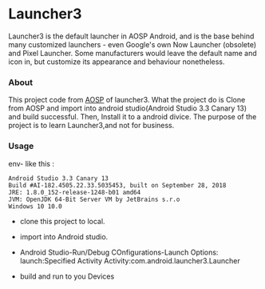 # Launcher3
Launcher3 is the default launcher in AOSP Android, and is the base behind many customized launchers - even Google's own 
Now Launcher (obsolete) and Pixel Launcher. Some manufacturers would leave the default name and icon in, but customize 
its appearance and behaviour nonetheless.

### About
This project code  from  [AOSP](https://android.googlesource.com/platform/packages/apps/Launcher3) of launcher3. 
What the project do is Clone from AOSP and import into android studio(Android Studio 3.3 Canary 13) and build successful. Then,
Install it to a android divice.
The purpose of the project is to learn Launcher3,and not for business.
### Usage

env- like this :
     
```
Android Studio 3.3 Canary 13
Build #AI-182.4505.22.33.5035453, built on September 28, 2018
JRE: 1.8.0_152-release-1248-b01 amd64
JVM: OpenJDK 64-Bit Server VM by JetBrains s.r.o
Windows 10 10.0
```

- clone this project to local.
- import into Android studio.
-  Android Studio-Run/Debug COnfigurations-Launch Options:
 launch:Specified Activity
 Activity:com.android.launcher3.Launcher
 
- build and run to you Devices
 
 
 
 
